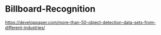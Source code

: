 # Billboard-Recognition


https://developpaper.com/more-than-50-object-detection-data-sets-from-different-industries/
